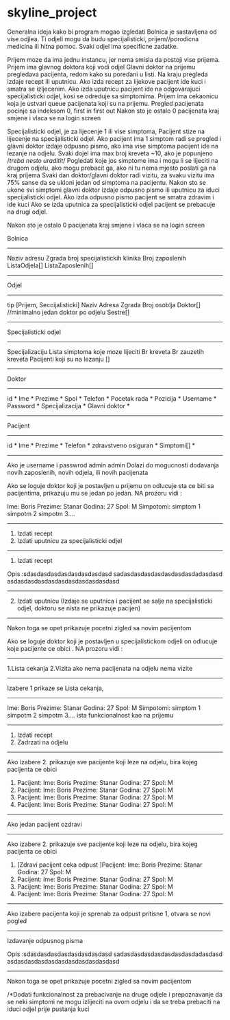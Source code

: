 # skyline_project

Generalna ideja kako bi program mogao izgledati 
Bolnica je sastavljena od vise odjlea. Ti odjeli mogu da budu specijalisticki, prijem//porodicna medicina ili hitna pomoc. Svaki odjel ima specificne zadatke. 

Prijem moze da ima jednu instancu, jer nema smisla da postoji vise prijema.
Prijem ima glavnog doktora koji vodi odjel
Glavni doktor na prijemu pregledava pacijenta, redom kako su poredani u listi. Na kraju pregleda izdaje recept ili uputnicu.
Ako izda recept za lijekove pacijent ide kuci i smatra se izljecenim.
Ako izda uputnicu pacijent ide na odgovarajuci specijalisticki odjel, kosi se odreduje sa simptomima.
Prijem ima cekaonicu koja je ustvari queue pacijenata koji su na prijemu. Pregled pacijenata pocinje sa indeksom 0, first in first out
Nakon sto je ostalo 0 pacijenata kraj smjene i vlaca se na login screen 


Specijalisticki odjel, je za lijecenje 1 ili vise simptoma, Pacijent stize na lijecenje na specijalisticki odjel.
Ako pacijent ima 1 simptom radi se pregled i glavni doktor izdaje odpusno pismo, ako ima vise simptoma pacijent ide na lezanje na odjelu.
Svaki dojel ima max broj kreveta ~10, ako je popunjeno /*treba nesto uraditit*/ Pogledati koje jos simptome ima i mogu li se lijeciti na drugom odjelu, ako mogu prebacit ga, ako ni tu nema mjesto poslati ga na kraj prijema 
Svaki dan doktor/glavni doktor radi vizitu, za svaku vizitu ima 75% sanse da se ukloni jedan od simptoma na pacijentu.
Nakon sto se ukone svi simptomi glavni doktor izdaje odpusno pismo ili uputnicu za iduci specijalisticki odjel.
Ako izda odpusno pismo pacijent se smatra zdravim i ide kuci
Ako se izda uputnica za specijalisticki odjel pacijent se prebacuje na drugi odjel.

Nakon sto je ostalo 0 pacijenata kraj smjene i vlaca se na login screen

Bolnica 
****************************************
Naziv
adresu
Zgrada
broj specijalistickih klinika
Broj zaposlenih
ListaOdjela[]
ListaZaposlenih[]
****************************************

Odjel 
****************************************
tip [Prijem, Seccijalisticki]
Naziv
Adresa
Zgrada
Broj osoblja
Doktor[] 	//minimalno jedan doktor po odjelu
Sestre[]
****************************************

Specijalisticki odjel
****************************************
Specijalizaciju
Lista simptoma koje moze lijeciti
Br kreveta
Br zauzetih kreveta
Pacijenti koji su na lezanju []
****************************************

Doktor
****************************************
id										*
Ime 									*
Prezime									*
Spol									*
Telefon									*
Pocetak rada							*
Pozicija								*
Username								*
Password								*
Specijalizacija							*
Glavni doktor							*
****************************************



Pacijent
****************************************
id										*
Ime 									*
Prezime 								*
Telefon									*
zdravstveno osiguran					*
Simptomi[]								*
****************************************



Ako je username i passwrod admin admin
Dolazi do mogucnosti dodavanja novih zaposlenih, novih odjela, ili novih pacijenata

Ako se loguje doktor koji je postavljen u prijemu on odlucuje sta ce biti sa pacijentima, prikazuju mu se jedan po jedan. NA prozoru vidi :

Ime:  Boris  Prezime: Stanar Godina: 27 Spol: M
Simpotomi:	simptom 1
			simpotm 2
			simpotm 3....
			
*********************************************************
1. Izdati recept
2. Izdati uputnicu za specijalisticki odjel
***********************************************************
1. Izdati recept

Opis :sdasdasdasdasdasdasdasdasd
sadasdasdasdasdasdasdasdadasdasd
asdasdasdasdasdasdasdasdasdasdasd
***********************************************************
2. Izdati uputnicu (Izdaje se uputnica i pacijent se salje na specijalisticki odjel, doktoru se nista ne prikazuje pacijen)
*******************************************************************

Nakon toga se opet prikazuje pocetni zigled sa novim pacijentom

Ako se loguje doktor koji je postavljen u specijalistickom odjeli on odlucuje koje pacijente ce obici . NA prozoru vidi :
*************************
1.Lista cekanja
2.Vizita 	ako nema pacijenata na odjelu nema vizite
*******************************************************************
Izabere 1 prikaze se Lista cekanja, 
***********************************************
Ime:  Boris  Prezime: Stanar Godina: 27 Spol: M
Simpotomi:	simptom 1
			simpotm 2
			simpotm 3....
			ista funkcionalnost kao na prijemu
*********************************************************
1. Izdati recept
2. Zadrzati na odjelu
*****************************************************
Ako izabere 2. prikazuje sve pacijente koji leze na odjelu, bira kojeg pacijenta ce obici
1. Pacijent:
	Ime:  Boris  Prezime: Stanar Godina: 27 Spol: M 
2. Pacijent:
	Ime:  Boris  Prezime: Stanar Godina: 27 Spol: M  
3. Pacijent:
	Ime:  Boris  Prezime: Stanar Godina: 27 Spol: M  
4. Pacijent:
	Ime:  Boris  Prezime: Stanar Godina: 27 Spol: M 
*******************************************************************
	
Ako jedan pacijent ozdravi
*****************************************************
Ako izabere 2. prikazuje sve pacijente koji leze na odjelu, bira kojeg pacijenta ce obici
1. [Zdravi pacijent ceka odpust ]Pacijent:
	Ime:  Boris  Prezime: Stanar Godina: 27 Spol: M 
2. Pacijent:
	Ime:  Boris  Prezime: Stanar Godina: 27 Spol: M  
3. Pacijent:
	Ime:  Boris  Prezime: Stanar Godina: 27 Spol: M  
4. Pacijent:
	Ime:  Boris  Prezime: Stanar Godina: 27 Spol: M 
*******************************************************************
Ako izabere pacijenta koji je sprenab za odpust pritisne 1, otvara se novi pogled
*******************************************************************
Izdavanje odpusnog pisma

Opis :sdasdasdasdasdasdasdasdasd
sadasdasdasdasdasdasdasdadasdasd
asdasdasdasdasdasdasdasdasdasdasd
******************************************************************
Nakon toga se opet prikazuje pocetni zigled sa novim pacijentom

/*Dodati funkcionalnost za prebacivanje na druge odjele i prepoznavanje da se neki simptomi ne mogu izlijeciti na ovom odjelu i da se treba prebaciti na iduci odjel prije pustanja kuci

